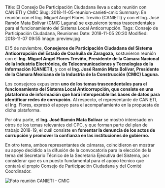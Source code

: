 Title: El Consejo De Participación Ciudadana lleva a cabo reunión con CANIETI y CMIC
Slug: 2018-11-05-reunion-canieti-cmic
Summary: En reunión con el Ing. Miguel Angel Flores Treviño (CANIETI) y con el Ing. José Ramón Mata Bolívar (CMIC Laguna) se expusieron temas trascendentales para el funcionamiento del Sistema Local Anticorrupción.
Tags: Consejo de Participación Ciudadana, Reuniones
Date: 2018-11-05 20:20
Modified: 2018-11-07 09:55
Image: preview.jpg


El 5 de noviembre, **Consejeros de Participación Ciudadana del Sistema Anticorrupción del Estado de Coahuila de Zaragoza,** sostuvieron reunión con el **Ing. Miguel Angel Flores Treviño, Presidente de la Cámara Nacional de la Industria Electrónica, de Telecomunicaciones y Tecnologías de la Información (CANIETI),** y con el **Ing. José Ramón Mata Bolívar, Presidente de la Cámara Mexicana de la Industria de la Construcción (CMIC) Laguna.**

Los consejeros expusieron **uno de los temas trascendentales para el funcionamiento del Sistema Local Anticorrupción, que consiste en una plataforma de información que hará interoperable las bases de datos para identificar redes de corrupción.** Al respecto, el representante de CANIETI, el Ing. Flores, expresó el apoyo para el acompañamiento en la propuesta de dicha plataforma.

Por otra parte, el **Ing. José Ramón Mata Bolívar** se mostró interesado en otros de los temas relevantes del CPC, y que forman parte del plan de trabajo 2018-19, el cuál consiste en **fomentar la denuncia de los actos de corrupción y promover la confianza en las instituciones de gobierno.**

En otro tema, ambos representantes de cámaras, coincidieron en mostrar su apoyo decidido a la difusión de la convocatoria para la elección de la terna del Secretario Técnico de la Secretaría Ejecutiva del Sistema, por considerar que es un puesto fundamental para el apoyo técnico que contará el propio Consejo de Participación Ciudadana y del Comité Coordinador.

<img class="img-fluid" src="foto-reunion-canieti-cmic.jpg" alt="Foto reunión CANIETI - CMIC">

